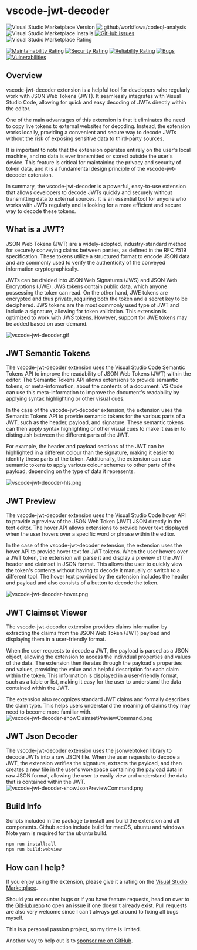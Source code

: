 # vscode-jwt-decoder

![Visual Studio Marketplace Version](https://img.shields.io/visual-studio-marketplace/v/AndrewButson.vscode-jwt-decoder)
![.github/workflows/codeql-analysis](https://github.com/arbs-io/vscode-jwt-decoder/actions/workflows/codeql-analysis.yml/badge.svg)
![Visual Studio Marketplace Installs](https://img.shields.io/visual-studio-marketplace/i/AndrewButson.vscode-jwt-decoder)
[![GitHub issues](https://img.shields.io/github/issues/arbs-io/vscode-jwt-decoder.svg)](https://github.com/arbs-io/vscode-jwt-decoder/issues)
![Visual Studio Marketplace Rating](https://img.shields.io/visual-studio-marketplace/r/AndrewButson.vscode-jwt-decoder)

[![Maintainability Rating](https://sonarcloud.io/api/project_badges/measure?project=arbs-io_vscode-jwt-decoder&metric=sqale_rating)](https://sonarcloud.io/summary/new_code?id=arbs-io_vscode-jwt-decoder)
[![Security Rating](https://sonarcloud.io/api/project_badges/measure?project=arbs-io_vscode-jwt-decoder&metric=security_rating)](https://sonarcloud.io/summary/new_code?id=arbs-io_vscode-jwt-decoder)
[![Reliability Rating](https://sonarcloud.io/api/project_badges/measure?project=arbs-io_vscode-jwt-decoder&metric=reliability_rating)](https://sonarcloud.io/summary/new_code?id=arbs-io_vscode-jwt-decoder)
[![Bugs](https://sonarcloud.io/api/project_badges/measure?project=arbs-io_vscode-jwt-decoder&metric=bugs)](https://sonarcloud.io/summary/new_code?id=arbs-io_vscode-jwt-decoder)
[![Vulnerabilities](https://sonarcloud.io/api/project_badges/measure?project=arbs-io_vscode-jwt-decoder&metric=vulnerabilities)](https://sonarcloud.io/summary/new_code?id=arbs-io_vscode-jwt-decoder)

## Overview

vscode-jwt-decoder extension is a helpful tool for developers who regularly work with JSON Web Tokens (JWT). It seamlessly integrates with Visual Studio Code, allowing for quick and easy decoding of JWTs directly within the editor.

One of the main advantages of this extension is that it eliminates the need to copy live tokens to external websites for decoding. Instead, the extension works locally, providing a convenient and secure way to decode JWTs without the risk of exposing sensitive data to third-party sources.

It is important to note that the extension operates entirely on the user's local machine, and no data is ever transmitted or stored outside the user's device. This feature is critical for maintaining the privacy and security of token data, and it is a fundamental design principle of the vscode-jwt-decoder extension.

In summary, the vscode-jwt-decoder is a powerful, easy-to-use extension that allows developers to decode JWTs quickly and securely without transmitting data to external sources. It is an essential tool for anyone who works with JWTs regularly and is looking for a more efficient and secure way to decode these tokens.

## What is a JWT?

JSON Web Tokens (JWT) are a widely-adopted, industry-standard method for securely conveying claims between parties, as defined in the RFC 7519 specification. These tokens utilize a structured format to encode JSON data and are commonly used to verify the authenticity of the conveyed information cryptographically.

JWTs can be divided into JSON Web Signatures (JWS) and JSON Web Encryptions (JWE). JWS tokens contain public data, which anyone possessing the token can read. On the other hand, JWE tokens are encrypted and thus private, requiring both the token and a secret key to be deciphered. JWS tokens are the most commonly used type of JWT and include a signature, allowing for token validation. This extension is optimized to work with JWS tokens. However, support for JWE tokens may be added based on user demand.

![vscode-jwt-decoder.gif](images/vscode-jwt-decoder.gif)

## JWT Semantic Tokens

The vscode-jwt-decoder extension uses the Visual Studio Code Semantic Tokens API to improve the readability of JSON Web Tokens (JWT) within the editor. The Semantic Tokens API allows extensions to provide semantic tokens, or meta-information, about the contents of a document. VS Code can use this meta-information to improve the document's readability by applying syntax highlighting or other visual cues.

In the case of the vscode-jwt-decoder extension, the extension uses the Semantic Tokens API to provide semantic tokens for the various parts of a JWT, such as the header, payload, and signature. These semantic tokens can then apply syntax highlighting or other visual cues to make it easier to distinguish between the different parts of the JWT.

For example, the header and payload sections of the JWT can be highlighted in a different colour than the signature, making it easier to identify these parts of the token. Additionally, the extension can use semantic tokens to apply various colour schemes to other parts of the payload, depending on the type of data it represents.

![vscode-jwt-decoder-hls.png](images/vscode-jwt-decoder-hls.png)

## JWT Preview

The vscode-jwt-decoder extension uses the Visual Studio Code hover API to provide a preview of the JSON Web Token (JWT) JSON directly in the text editor. The hover API allows extensions to provide hover text displayed when the user hovers over a specific word or phrase within the editor.

In the case of the vscode-jwt-decoder extension, the extension uses the hover API to provide hover text for JWT tokens. When the user hovers over a JWT token, the extension will parse it and display a preview of the JWT header and claimset in JSON format. This allows the user to quickly view the token's contents without having to decode it manually or switch to a different tool. The hover text provided by the extension includes the header and payload and also consists of a button to decode the token.

![vscode-jwt-decoder-hover.png](images/vscode-jwt-decoder-hover.png)

## JWT Claimset Viewer

The vscode-jwt-decoder extension provides claims information by extracting the claims from the JSON Web Token (JWT) payload and displaying them in a user-friendly format.

When the user requests to decode a JWT, the payload is parsed as a JSON object, allowing the extension to access the individual properties and values of the data. The extension then iterates through the payload's properties and values, providing the value and a helpful description for each claim within the token. This information is displayed in a user-friendly format, such as a table or list, making it easy for the user to understand the data contained within the JWT.

The extension also recognizes standard JWT claims and formally describes the claim type. This helps users understand the meaning of claims they may need to become more familiar with.
![vscode-jwt-decoder-showClaimsetPreviewCommand.png](images/vscode-jwt-decoder-showClaimsetPreviewCommand.png)

## JWT Json Decoder

The vscode-jwt-decoder extension uses the jsonwebtoken library to decode JWTs into a raw JSON file. When the user requests to decode a JWT, the extension verifies the signature, extracts the payload, and then creates a new file in the user's workspace containing the payload data in raw JSON format, allowing the user to easily view and understand the data that is contained within the JWT.
![vscode-jwt-decoder-showJsonPreviewCommand.png](images/vscode-jwt-decoder-showJsonPreviewCommand.png)

## Build Info

Scripts included in the package to install and build the extension and all components. Github action include build for macOS, ubuntu and windows. Note yarn is required for the ubuntu build.

```bash
npm run install:all
npm run build:webview
```

## **How can I help?**

If you enjoy using the extension, please give it a rating on the [Visual Studio Marketplace](https://marketplace.visualstudio.com/items?itemName=AndrewButson.vscode-jwt-decoder).

Should you encounter bugs or if you have feature requests, head on over to the [GitHub repo](https://github.com/arbs-io/vscode-jwt-decoder) to open an issue if one doesn't already exist.
Pull requests are also very welcome since I can't always get around to fixing all bugs myself.

This is a personal passion project, so my time is limited.

Another way to help out is to [sponsor me on GitHub](https://github.com/sponsors/arbs-io).
